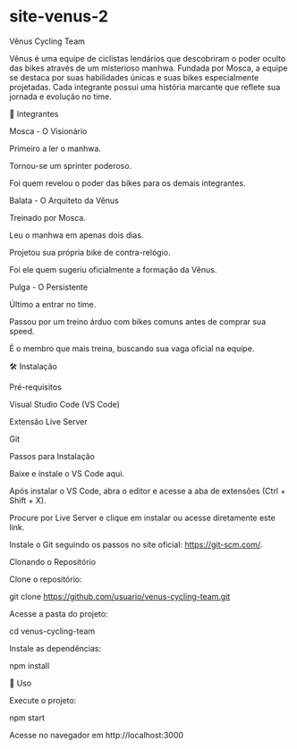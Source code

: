 # site-venus-2
Vênus Cycling Team

Vênus é uma equipe de ciclistas lendários que descobriram o poder oculto das bikes através de um misterioso manhwa. Fundada por Mosca, a equipe se destaca por suas habilidades únicas e suas bikes especialmente projetadas. Cada integrante possui uma história marcante que reflete sua jornada e evolução no time.

🚴 Integrantes

Mosca - O Visionário

Primeiro a ler o manhwa.

Tornou-se um sprinter poderoso.

Foi quem revelou o poder das bikes para os demais integrantes.

Balata - O Arquiteto da Vênus

Treinado por Mosca.

Leu o manhwa em apenas dois dias.

Projetou sua própria bike de contra-relógio.

Foi ele quem sugeriu oficialmente a formação da Vênus.

Pulga - O Persistente

Último a entrar no time.

Passou por um treino árduo com bikes comuns antes de comprar sua speed.

É o membro que mais treina, buscando sua vaga oficial na equipe.

🛠️ Instalação

Pré-requisitos

Visual Studio Code (VS Code)

Extensão Live Server

Git

Passos para Instalação

Baixe e instale o VS Code aqui.

Após instalar o VS Code, abra o editor e acesse a aba de extensões (Ctrl + Shift + X).

Procure por Live Server e clique em instalar ou acesse diretamente este link.

Instale o Git seguindo os passos no site oficial: https://git-scm.com/.

Clonando o Repositório

Clone o repositório:

git clone https://github.com/usuario/venus-cycling-team.git

Acesse a pasta do projeto:

cd venus-cycling-team

Instale as dependências:

npm install

🚀 Uso

Execute o projeto:

npm start

Acesse no navegador em http://localhost:3000
